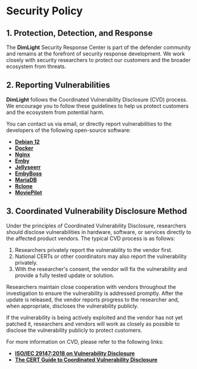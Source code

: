 # Security Policy

## **1. Protection, Detection, and Response**

The **DimLight** Security Response Center is part of the defender community and remains at the forefront of security response development. We work closely with security researchers to protect our customers and the broader ecosystem from threats.

## **2. Reporting Vulnerabilities**

**DimLight** follows the Coordinated Vulnerability Disclosure (CVD) process. We encourage you to follow these guidelines to help us protect customers and the ecosystem from potential harm.

You can contact us via email, or directly report vulnerabilities to the developers of the following open-source software:

- [**Debian 12**](https://www.debian.org/security/)
- [**Docker**](https://www.docker.com/)
- [**Nginx**](https://nginx.org/en/security_advisories.html)
- [**Emby**](https://emby.media/)
- [**Jellyseerr**](https://github.com/Fallenbagel/jellyseerr)
- [**EmbyBoss**](https://github.com/berry8838/Sakura_embyboss)
- [**MariaDB**](https://mariadb.org/)
- [**Rclone**](https://github.com/rclone/rclone/security)
- [**MoviePilot**](https://github.com/jxxghp/MoviePilot)

## **3. Coordinated Vulnerability Disclosure Method**

Under the principles of Coordinated Vulnerability Disclosure, researchers should disclose vulnerabilities in hardware, software, or services directly to the affected product vendors. The typical CVD process is as follows:

1. Researchers privately report the vulnerability to the vendor first.
2. National CERTs or other coordinators may also report the vulnerability privately.
3. With the researcher's consent, the vendor will fix the vulnerability and provide a fully tested update or solution.

Researchers maintain close cooperation with vendors throughout the investigation to ensure the vulnerability is addressed promptly. After the update is released, the vendor reports progress to the researcher and, when appropriate, discloses the vulnerability publicly.

If the vulnerability is being actively exploited and the vendor has not yet patched it, researchers and vendors will work as closely as possible to disclose the vulnerability publicly to protect customers.

For more information on CVD, please refer to the following links:

- [**ISO/IEC 29147:2018 on Vulnerability Disclosure**](https://www.iso.org/standard/72311.html)
- [**The CERT Guide to Coordinated Vulnerability Disclosure**](https://resources.sei.cmu.edu/asset_files/SpecialReport/2017_003_001_503340.pdf)